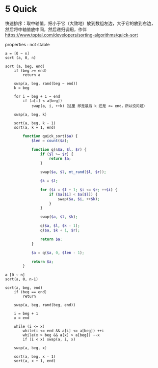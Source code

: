 # 5 Quick

快速排序：取中轴值，把小于它（大致地）放到数组左边，大于它的放到右边，
然后将中轴值放中间，然后递归调用，作伴
https://www.toptal.com/developers/sorting-algorithms/quick-sort

properties :
	not stable

``` pseudo code 1 (easiest)
a = [0 ~ n]
sort (a, 0, n)

sort (a, beg, end)
	if (beg >= end)
		return a

	swap(a, beg, rand(beg ~ end))
	k = beg

	for i = beg + 1 ~ end
		if (a[i] < a[beg])
			swap(a, i, ++k)（这里 即是最后 k 还是 <= end，所以没问题）

	swap(a, beg, k)

	sort(a, beg, k - 1)
	sort(a, k + 1, end)
```

``` php 1 (easiest)
        function quick_sort($a) {
            $len = count($a);

            function q(&$a, $l, $r) {
                if ($l >= $r) {
                    return $a;
                }

                swap($a, $l, mt_rand($l, $r));

                $k = $l;

                for ($i = $l + 1; $i <= $r; ++$i) {
                    if ($a[$i] < $a[$l]) {
                        swap($a, $i, ++$k);
                    }
                }

                swap($a, $l, $k);

                q($a, $l, $k - 1);
                q($a, $k + 1, $r);

                return $a;
            }

            $a = q($a, 0, $len - 1);

            return $a;
        }
```

``` pseudo code 2 (improved)
a [0 ~ n]
sort(a, 0, n-1)

sort(a, beg, end)
	if (beg == end)
		return

	swap(a, beg, rand(beg, end))

	i = beg + 1
	x = end

	while (i <= x)
		while(i <= end && a[i] <= a[beg]) ++i
		while(x > beg && a[x] > a[beg]) --x
		if (i < x) swap(a, i, x)

	swap(a, beg, x)

	sort(a, beg, x - 1)
	sort(a, x + 1, end)
```